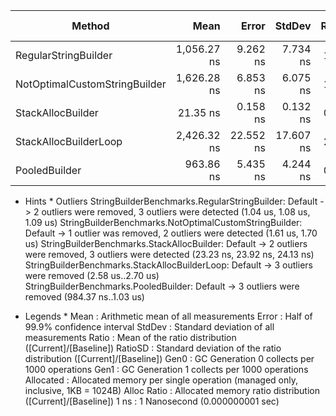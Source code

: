 | Method                        | Mean        | Error     | StdDev    | Ratio | RatioSD | Gen0   | Gen1   | Allocated | Alloc Ratio |
|------------------------------ |------------:|----------:|----------:|------:|--------:|-------:|-------:|----------:|------------:|
| RegularStringBuilder          | 1,056.27 ns |  9.262 ns |  7.734 ns |  1.00 |    0.01 | 0.8507 | 0.0267 |   14248 B |       1.000 |
| NotOptimalCustomStringBuilder | 1,626.28 ns |  6.853 ns |  6.075 ns |  1.54 |    0.01 | 1.2817 | 0.0381 |   21432 B |       1.504 |
| StackAllocBuilder             |    21.35 ns |  0.158 ns |  0.132 ns |  0.02 |    0.00 | 0.0052 |      - |      88 B |       0.006 |
| StackAllocBuilderLoop         | 2,426.32 ns | 22.552 ns | 17.607 ns |  2.30 |    0.02 | 0.4768 |      - |    8000 B |       0.561 |
| PooledBuilder                 |   963.86 ns |  5.435 ns |  4.244 ns |  0.91 |    0.01 | 0.3242 |      - |    5440 B |       0.382 |

* Hints *
Outliers
  StringBuilderBenchmarks.RegularStringBuilder: Default          -> 2 outliers were removed, 3 outliers were detected (1.04 us, 1.08 us, 1.09 us)
  StringBuilderBenchmarks.NotOptimalCustomStringBuilder: Default -> 1 outlier  was  removed, 2 outliers were detected (1.61 us, 1.70 us)
  StringBuilderBenchmarks.StackAllocBuilder: Default             -> 2 outliers were removed, 3 outliers were detected (23.23 ns, 23.92 ns, 24.13 ns)
  StringBuilderBenchmarks.StackAllocBuilderLoop: Default         -> 3 outliers were removed (2.58 us..2.70 us)
  StringBuilderBenchmarks.PooledBuilder: Default                 -> 3 outliers were removed (984.37 ns..1.03 us)

* Legends *
  Mean        : Arithmetic mean of all measurements
  Error       : Half of 99.9% confidence interval
  StdDev      : Standard deviation of all measurements
  Ratio       : Mean of the ratio distribution ([Current]/[Baseline])
  RatioSD     : Standard deviation of the ratio distribution ([Current]/[Baseline])
  Gen0        : GC Generation 0 collects per 1000 operations
  Gen1        : GC Generation 1 collects per 1000 operations
  Allocated   : Allocated memory per single operation (managed only, inclusive, 1KB = 1024B)
  Alloc Ratio : Allocated memory ratio distribution ([Current]/[Baseline])
  1 ns        : 1 Nanosecond (0.000000001 sec)
